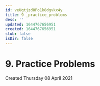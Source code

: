 ```yaml
---
id: veUgtjzd8Po1k8dgvkx4y
title: 9 _practice_problems
desc: ''
updated: 1644767656951
created: 1644767656951
stub: false
isDir: false
---
```

# 9. Practice Problems
Created Thursday 08 April 2021


